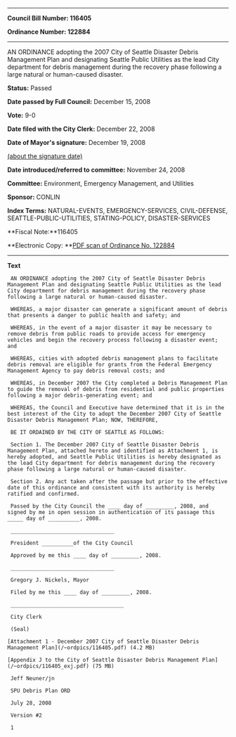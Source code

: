 

********

**Council Bill Number: 116405**
   
**Ordinance Number: 122884**
********

 AN ORDINANCE adopting the 2007 City of Seattle Disaster Debris Management Plan and designating Seattle Public Utilities as the lead City department for debris management during the recovery phase following a large natural or human-caused disaster.

**Status:** Passed
   
**Date passed by Full Council:** December 15, 2008
   
**Vote:** 9-0
   
**Date filed with the City Clerk:** December 22, 2008
   
**Date of Mayor's signature:** December 19, 2008
   
[(about the signature date)](/~public/approvaldate.htm)
   
   
   
**Date introduced/referred to committee:** November 24, 2008
   
**Committee:** Environment, Emergency Management, and Utilities
   
**Sponsor:** CONLIN
   
   
**Index Terms:** NATURAL-EVENTS, EMERGENCY-SERVICES, CIVIL-DEFENSE, SEATTLE-PUBLIC-UTILITIES, STATING-POLICY, DISASTER-SERVICES

**Fiscal Note:**116405

**Electronic Copy: **[PDF scan of Ordinance No. 122884](/~archives/Ordinances/Ord_122884.pdf)

********

**Text**
   
```
 AN ORDINANCE adopting the 2007 City of Seattle Disaster Debris Management Plan and designating Seattle Public Utilities as the lead City department for debris management during the recovery phase following a large natural or human-caused disaster.

 WHEREAS, a major disaster can generate a significant amount of debris that presents a danger to public health and safety; and

 WHEREAS, in the event of a major disaster it may be necessary to remove debris from public roads to provide access for emergency vehicles and begin the recovery process following a disaster event; and

 WHEREAS, cities with adopted debris management plans to facilitate debris removal are eligible for grants from the Federal Emergency Management Agency to pay debris removal costs; and

 WHEREAS, in December 2007 the City completed a Debris Management Plan to guide the removal of debris from residential and public properties following a major debris-generating event; and

 WHEREAS, the Council and Executive have determined that it is in the best interest of the City to adopt the December 2007 City of Seattle Disaster Debris Management Plan; NOW, THEREFORE,

 BE IT ORDAINED BY THE CITY OF SEATTLE AS FOLLOWS:

 Section 1. The December 2007 City of Seattle Disaster Debris Management Plan, attached hereto and identified as Attachment 1, is hereby adopted, and Seattle Public Utilities is hereby designated as the lead City department for debris management during the recovery phase following a large natural or human-caused disaster.

 Section 2. Any act taken after the passage but prior to the effective date of this ordinance and consistent with its authority is hereby ratified and confirmed.

 Passed by the City Council the ____ day of _________, 2008, and signed by me in open session in authentication of its passage this _____ day of __________, 2008.

 _________________________________

 President __________of the City Council

 Approved by me this ____ day of _________, 2008.

 _________________________________

 Gregory J. Nickels, Mayor

 Filed by me this ____ day of _________, 2008.

 ____________________________________

 City Clerk

 (Seal)

[Attachment 1 - December 2007 City of Seattle Disaster Debris Management Plan](/~ordpics/116405.pdf) (4.2 MB)

[Appendix J to the City of Seattle Disaster Debris Management Plan](/~ordpics/116405_exj.pdf) (75 MB)

 Jeff Neuner/jn

 SPU Debris Plan ORD

 July 28, 2008

 Version #2

 1

```
